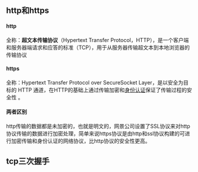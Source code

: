 ## http和https

#### http

全称：**超文本传输协议**（Hypertext Transfer Protocol，HTTP），是一个客户端和服务器端请求和应答的标准（TCP），用于从服务器传输超文本到本地浏览器的传输协议

#### https

全称：Hypertext Transfer Protocol over SecureSocket Layer，是以安全为目标的 HTTP 通道，在HTTP的基础上通过传输加密和[身份认证](https://baike.baidu.com/item/身份认证/5294713)保证了传输过程的安全性  。

#### 两者区别

http传输的数据都是未加密的，也就是明文的，网景公司设置了SSL协议来对http协议传输的数据进行加密处理，简单来说https协议是由http和ssl协议构建的可进行加密传输和身份认证的网络协议，比http协议的安全性更高。



## tcp三次握手